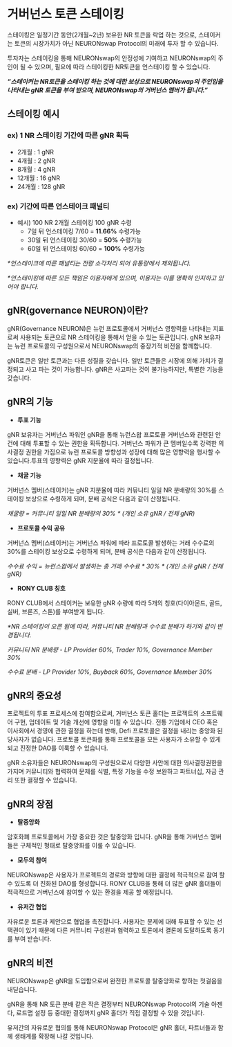 # 거버넌스 토큰 스테이킹

스테이킹은 일정기간 동안(2개월\~2년) 보유한 NR 토큰을 락업 하는 것으로, 스테이커는 토큰의 시장가치가 아닌 NEURONswap Protocol의 미래에 투자 할 수 있습니다.

투자자는 스테이킹을 통해 NEURONswap의 안정성에 기여하고 NEURONswap의 주인이 될 수 있으며, 필요에 따라 스테이킹한 NR토큰을 언스테이킹 할 수 있습니다.

_**“스테이커는 NR토큰을 스테이킹 하는 것에 대한 보상으로 NEURONswap의 주인임을 나타내는 gNR 토큰을 부여 받으며, NEURONswap의 거버넌스 멤버가 됩니다.”**_

## 스테이킹 예시

### **ex) 1 NR 스테이킹 기간에 따른 gNR 획득**

* 2개월 : 1 gNR
* 4개월 : 2 gNR
* 8개월 : 4 gNR
* 12개월 : 16 gNR
* 24개월 : 128 gNR

### **ex) 기간에 따른 언스테이크 패널티**

* 예시) 100 NR 2개월 스테이킹 100 gNR 수령
  * 7일 뒤 언스테이킹 7/60 = **11.66%** 수령가능
  * 30일 뒤 언스테이킹 30/60 = **50%** 수령가능
  * 60일 뒤 언스테이킹 60/60 = **100%** 수령가능

_\*언스테이크에 따른 패널티는 전량 소각처리 되어 유통량에서 제외됩니다._

_\*언스테이킹에 따른 모든 책임은 이용자에게 있으며, 이용자는 이를 명확히 인지하고 있어야 합니다._

## **gNR(governance NEURON)이란?**

gNR(Governance NEURON)은 뉴런 프로토콜에서 거버넌스 영향력을 나타내는 지표로써 사용되는 토큰으로 NR 스테이킹을 통해서 얻을 수 있는 토큰입니다. gNR 보유자는 뉴런 프로토콜의 구성원으로서 NEURONswap의 중장기적 비전을 함께합니다.

gNR토큰은 일반 토큰과는 다른 성질을 갖습니다. 일반 토큰들은 시장에 의해 가치가 결정되고 사고 파는 것이 가능합니다. gNR은 사고파는 것이 불가능하지만, 특별한 기능을 갖습니다.

## **gNR의 기능**  &#x20;

* **투표 기능**

gNR 보유자는 거버넌스 파워인 gNR을 통해 뉴런스왑 프로토콜 거버넌스와 관련된 안건에 대해 투표할 수 있는 권한을 획득합니다. 거버넌스 파워가 큰 멤버일수록 강력한 의사결정 권한을 가짐으로 뉴런 프로토콜 방향성과 성장에 대해 많은 영향력을 행사할 수 있습니다.투표의 영향력은 gNR 지분율에 따라 결정됩니다.

* **채굴 기능**

거버넌스 멤버(스테이커)는 gNR 지분율에 따라 커뮤니티 일일 NR 분배량의 30%를 스테이킹 보상으로 수령하게 되며, 분배 공식은 다음과 같이 산정됩니다.

_채굴량 = 커뮤니티 일일 NR 분배량의 30% \*  (개인 소유 gNR / 전체 gNR)_

* **프로토콜 수익 공유**

거버넌스 멤버(스테이커)는 거버넌스 파워에 따라 프로토콜 발생하는 거래 수수료의 30%를 스테이킹 보상으로 수령하게 되며, 분배 공식은 다음과 같이 산정됩니다.

_수수료 수익 = 뉴런스왑에서 발생하는 총 거래 수수료 \* 30% \* (개인 소유 gNR / 전체 gNR)_

* **RONY CLUB 칭호**

RONY CLUB에서 스테이커는 보유한 gNR 수량에 따라 5개의 칭호(다이아몬드, 골드, 실버, 브론즈, 스톤)를 부여받게 됩니다.



_\*NR 스테이킹이 오픈 됨에 따라, 커뮤니티 NR 분배량과 수수료 분배가 하기와 같이 변경됩니다._

_커뮤니티 NR 분배량 - LP Provider 60%, Trader 10%, Governance Member 30%_

_수수료 분배 - LP Provider 10%, Buyback 60%, Governance Member 30%_

## gNR의 중요성

프로젝트의 투표 프로세스에 참여함으로써, 거버넌스 토큰 홀더는 프로젝트의 소프트웨어 구현, 업데이트 및 기술 개선에 영향을 미칠 수 있습니다. 전통 기업에서 CEO 혹은 이사회에서 경영에 관한 결정을 하는데 반해, Defi 프로토콜은 결정을 내리는 중앙화 된 당사자가 없습니다. 프로토콜 토큰화를 통해 프로토콜을 모든 사용자가 소유할 수 있게 되고 진정한 DAO를 이룩할 수 있습니다.

gNR 소유자들은 NEURONswap의 구성원으로서 다양한 사안에 대한 의사결정권한을 가지며 커뮤니티와 협력하여 문제를 식별, 특정 기능을 수정 보완하고 파트너십, 자금 관리 또한 결정할 수 있습니다.

## gNR의 장점

* **탈중앙화**&#x20;

암호화폐 프로토콜에서 가장 중요한 것은 탈중앙화 입니다. gNR을 통해 거버넌스 멤버들은 구체적인 형태로 탈중앙화를 이룰 수 있습니다.

* **모두의 참여**

NEURONswap은 사용자가 프로젝트의 경로와 방향에 대한 결정에 적극적으로 참여 할 수 있도록 더 진화된 DAO를 형성합니다. RONY CLUB을 통해 더 많은 gNR 홀더들이 적극적으로 거버넌스에 참여할 수 있는 환경을 제공 할 예정입니다.

* **유저간 협업**

자유로운 토론과 제안으로 협업을 촉진합니다. 사용자는 문제에 대해 투표할 수 있는 선택권이 있기 때문에 다른 커뮤니티 구성원과 협력하고 토론에서 결론에 도달하도록 동기를 부여 받습니다.

## **gNR의 비전**

NEURONswap은 gNR을 도입함으로써 완전한 프로토콜 탈중앙화로 향하는 첫걸음을 내딛습니다.

gNR을 통해 NR 토큰 분배 같은 작은 결정부터 NEURONswap Protocol의 기술 아젠다, 로드맵 설정 등 중대한 결정까지 gNR 홀더가 직접 결정할 수 있을 것입니다.

유저간의 자유로운 협의를 통해 NEURONswap Protocol은 gNR 홀더, 파트너들과 함께 생태계를 확장해 나갈 것입니다.
